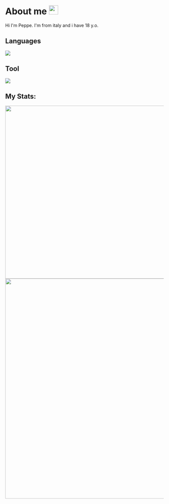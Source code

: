 

# About me <img src="https://github.githubassets.com/images/icons/emoji/unicode/1f3af.png" width="29px">

Hi I'm Peppe. I'm from italy and i have 18 y.o.

<!--    <td>Stalker n.</td>
    <td><img src="https://profile-counter.glitch.me/Peppe289/count.svg" alt="vistor count" height="30" /></td>
  </tr>
</table> -->

Languages
---

<img src="https://skillicons.dev/icons?i=js,html,css,c,cpp,bash,python">

Tool
---
<img src="https://skillicons.dev/icons?i=git,vscode,linux">

My Stats:
---

<p align="center">
  <img width="550" src="https://github-readme-stats.vercel.app/api?username=peppe289&&show_icons=true&icon_color=a3a3a3&text_color=ffffff&bg_color=000000">

  <img width="700" src="https://activity-graph.herokuapp.com/graph?username=Peppe289&text_color=a3a3a3&border_radius=10&line_height=28&hide_border=true&text_color=a3a3a3&theme=redical&area=true&area_color=a3a3a3"/>
</p>

<!--
<img aling="center" src="https://github-readme-streak-stats.herokuapp.com/?user=Peppe289&theme=tokyonight&hide_rank=false&border_radius=10&line_height=28&hide_border=true&text_color=a3a3a3"/>
<img src="https://github-readme-stats.vercel.app/api/top-langs/?username=Peppe289&theme=tokyonight&hide_rank=false&border_radius=10&line_height=28&hide_border=true&text_color=a3a3a3"/> 
-->